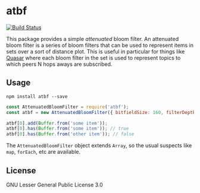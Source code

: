 atbf
====

[![Build Status](https://img.shields.io/travis/bookchin/atbf/master.svg?style=flat-square)](https://travis-ci.org/bookchin/atbf)

This package provides a simple _attenuated_ bloom filter. An attenuated bloom 
filter is a series of bloom filters that can be used to represent items in 
sets over a sort of distance plot. This is useful in particular for things 
like [Quasar](https://github.com/kadtools/kad-quasar) where each bloom filter 
in the set is used to represent topics to which peers N hops aways are 
subscribed.

Usage
-----

```
npm install atbf --save
```

```js
const AttenuatedBloomFilter = require('atbf');
const atbf = new AttenuatedBloomFilter({ bitfieldSize: 160, filterDepth: 3 });

atbf[0].add(Buffer.from('some item'));
atbf[0].has(Buffer.from('some item')); // true
atbf[0].has(Buffer.from('other item')); // false
```

The `AttenuatedBloomFilter` object extends `Array`, so the usual suspects like 
`map`, `forEach`, etc are available.

License
-------

GNU Lesser General Public License 3.0
